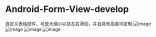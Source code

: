 # Android-Form-View-develop
自定义表格控件、可放大缩小以及左右滑动，并且具有高度可定制
![image](../screenshot/1.jpg)
![image](../screenshot/2.jpg)
![image](../screenshot/3.jpg)
![image](../screenshot/4.jpg)
